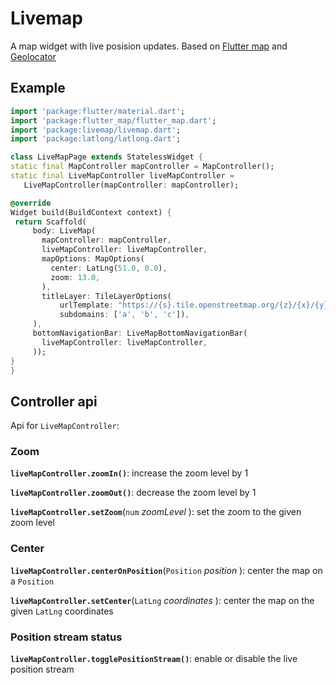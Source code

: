# Livemap

A map widget with live posision updates. Based on [Flutter map](https://github.com/johnpryan/flutter_map) and [Geolocator](https://github.com/BaseflowIT/flutter-geolocator)

## Example

   ```dart
import 'package:flutter/material.dart';
import 'package:flutter_map/flutter_map.dart';
import 'package:livemap/livemap.dart';
import 'package:latlong/latlong.dart';

class LiveMapPage extends StatelessWidget {
  static final MapController mapController = MapController();
  static final LiveMapController liveMapController =
      LiveMapController(mapController: mapController);

  @override
  Widget build(BuildContext context) {
    return Scaffold(
        body: LiveMap(
          mapController: mapController,
          liveMapController: liveMapController,
          mapOptions: MapOptions(
            center: LatLng(51.0, 0.0),
            zoom: 13.0,
          ),
          titleLayer: TileLayerOptions(
              urlTemplate: "https://{s}.tile.openstreetmap.org/{z}/{x}/{y}.png",
              subdomains: ['a', 'b', 'c']),
        ),
        bottomNavigationBar: LiveMapBottomNavigationBar(
          liveMapController: liveMapController,
        ));
  }
}
   ```

## Controller api

Api for `LiveMapController`:

### Zoom

**`liveMapController.zoomIn()`**: increase the zoom level by 1

**`liveMapController.zoomOut()`**: decrease the zoom level by 1

**`liveMapController.setZoom`**(`num` *zoomLevel* ): set the zoom to the given zoom level

### Center

**`liveMapController.centerOnPosition`**(`Position` *position* ): center the map on a `Position`

**`liveMapController.setCenter`**(`LatLng` *coordinates* ): center the map on the given `LatLng` coordinates

### Position stream status

**`liveMapController.togglePositionStream()`**: enable or disable the live position stream





